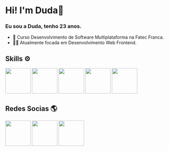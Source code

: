 # Hi! I'm Duda👋
  
### Eu sou a Duda, tenho 23 anos. 

- 📘 Curso Desenvolvimento de Software Multiplataforma na Fatec Franca.
- 👩‍💻 Atualmente focada em Desenvolvimento Web Frontend.

## Skills ⚙️

<a href="https://html.spec.whatwg.org/dev/"><img src="https://cdn.pixabay.com/photo/2017/08/05/11/16/logo-2582748_1280.png" width="80"></a>
<a href="https://css-tricks.com/"><img src="https://cdn.pixabay.com/photo/2017/08/05/11/16/logo-2582747_1280.png" width="80"></a>
<a href="https://www.figma.com/about/"><img src="https://cdn.icon-icons.com/icons2/2429/PNG/512/figma_logo_icon_147289.png" width="80"></a>
<a href="https://www.adobe.com/br/products/illustrator.html"><img src="https://www.imagensempng.com.br/wp-content/uploads/2020/12/illustrator.png" width="80"></a>
<a href="https://git-scm.com/about"><img src="https://git-scm.com/images/logos/downloads/Git-Icon-1788C.png" width="80"></a>

## Redes Socias 🌎 

<a href="https://www.linkedin.com/in/eduarda-matos/" target="blank"><img src="https://icons.iconarchive.com/icons/graphicloads/papercut-social/96/Linkedin-icon.png" width="80"></a>
<a href="https://www.instagram.com/dudaarianne/" target="blank"><img src="https://icons.iconarchive.com/icons/graphicloads/papercut-social/96/Instagram-icon.png" width="80"></a>
<a href="https://twitter.com/duda_mdev" target="blank"><img src="https://icons.iconarchive.com/icons/graphicloads/papercut-social/96/Twitter-icon.png" width="80"></a>
